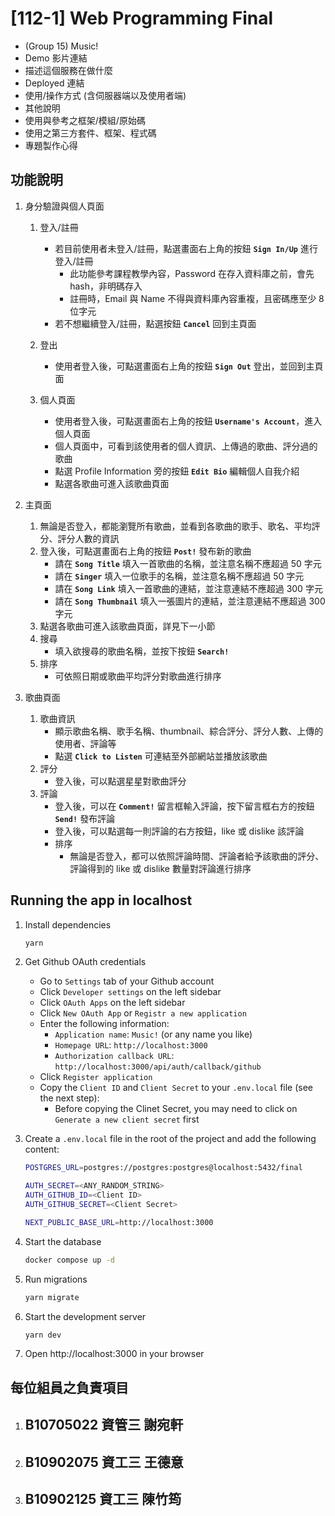 # [112-1] Web Programming Final

- (Group 15) Music!
- Demo 影片連結
- 描述這個服務在做什麼
- Deployed 連結
- 使用/操作方式 (含伺服器端以及使用者端)
- 其他說明
- 使用與參考之框架/模組/原始碼
- 使用之第三方套件、框架、程式碼
- 專題製作心得

## 功能說明

1. 身分驗證與個人頁面
   1. 登入/註冊
      - 若目前使用者未登入/註冊，點選畫面右上角的按鈕 **`Sign In/Up`** 進行登入/註冊
         - 此功能參考課程教學內容，Password 在存入資料庫之前，會先 hash，非明碼存入
         - 註冊時，Email 與 Name 不得與資料庫內容重複，且密碼應至少 8 位字元
      - 若不想繼續登入/註冊，點選按鈕 **`Cancel`** 回到主頁面

   2. 登出
      - 使用者登入後，可點選畫面右上角的按鈕 **`Sign Out`** 登出，並回到主頁面

   3. 個人頁面
      - 使用者登入後，可點選畫面右上角的按鈕 **`Username's Account`**，進入個人頁面
      - 個人頁面中，可看到該使用者的個人資訊、上傳過的歌曲、評分過的歌曲
      - 點選 Profile Information 旁的按鈕 **`Edit Bio`** 編輯個人自我介紹
      - 點選各歌曲可進入該歌曲頁面

2. 主頁面
   1. 無論是否登入，都能瀏覽所有歌曲，並看到各歌曲的歌手、歌名、平均評分、評分人數的資訊
   2. 登入後，可點選畫面右上角的按鈕 **`Post!`** 發布新的歌曲
      - 請在 **`Song Title`** 填入一首歌曲的名稱，並注意名稱不應超過 50 字元
      - 請在 **`Singer`** 填入一位歌手的名稱，並注意名稱不應超過 50 字元
      - 請在 **`Song Link`** 填入一首歌曲的連結，並注意連結不應超過 300 字元
      - 請在 **`Song Thumbnail`** 填入一張圖片的連結，並注意連結不應超過 300 字元
   3. 點選各歌曲可進入該歌曲頁面，詳見下一小節
   4. 搜尋
      - 填入欲搜尋的歌曲名稱，並按下按鈕 **`Search!`**
   5. 排序
      - 可依照日期或歌曲平均評分對歌曲進行排序

3. 歌曲頁面
   1. 歌曲資訊
      - 顯示歌曲名稱、歌手名稱、thumbnail、綜合評分、評分人數、上傳的使用者、評論等
      - 點選 **`Click to Listen`** 可連結至外部網站並播放該歌曲
   2. 評分
      - 登入後，可以點選星星對歌曲評分
   3. 評論
      - 登入後，可以在 **`Comment!`** 留言框輸入評論，按下留言框右方的按鈕 **`Send!`** 發布評論
      - 登入後，可以點選每一則評論的右方按鈕，like 或 dislike 該評論
      - 排序
         - 無論是否登入，都可以依照評論時間、評論者給予該歌曲的評分、評論得到的 like 或 dislike 數量對評論進行排序

## Running the app in localhost

1. Install dependencies

   ```bash
   yarn
   ```

2. Get Github OAuth credentials
   - Go to `Settings` tab of your Github account
   - Click `Developer settings` on the left sidebar
   - Click `OAuth Apps` on the left sidebar
   - Click `New OAuth App` or `Registr a new application`
   - Enter the following information:
     - `Application name`: `Music!` (or any name you like)
     - `Homepage URL`: `http://localhost:3000`
     - `Authorization callback URL`: `http://localhost:3000/api/auth/callback/github`
   - Click `Register application`
   - Copy the `Client ID` and `Client Secret` to your `.env.local` file (see the next step):
     - Before copying the Clinet Secret, you may need to click on `Generate a new client secret` first

3. Create a `.env.local` file in the root of the project and add the following content:

   ```bash
   POSTGRES_URL=postgres://postgres:postgres@localhost:5432/final

   AUTH_SECRET=<ANY_RANDOM_STRING>
   AUTH_GITHUB_ID=<Client ID>
   AUTH_GITHUB_SECRET=<Client Secret>

   NEXT_PUBLIC_BASE_URL=http://localhost:3000
   ```

4. Start the database
   ```bash
   docker compose up -d
   ```

5. Run migrations
   ```bash
   yarn migrate
   ```

6. Start the development server
   ```bash
   yarn dev
   ```

7. Open http://localhost:3000 in your browser

## 每位組員之負責項目

1. B10705022 資管三 謝宛軒
   - 
2. B10902075 資工三 王德意
   - 
3. B10902125 資工三 陳竹筠
   - 
